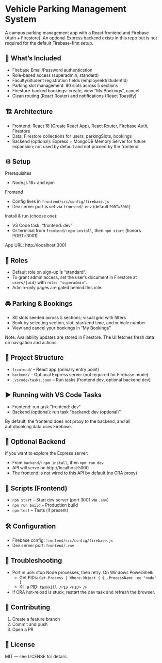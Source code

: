 # Vehicle Parking Management System

A campus parking management app with a React frontend and Firebase (Auth + Firestore). An optional Express backend exists in this repo but is not required for the default Firebase-first setup.

## 🚀 What’s Included

- Firebase Email/Password authentication
- Role-based access (superadmin, standard)
- Faculty/Student registration fields (employeeId/studentId)
- Parking slot management: 80 slots across 5 sections
- Firestore-backed bookings: create, view “My Bookings”, cancel
- Clean routing (React Router) and notifications (React Toastify)

## 🏗️ Architecture

- Frontend: React 18 (Create React App), React Router, Firebase Auth, Firestore
- Data: Firestore collections for users, parkingSlots, bookings
- Backend (optional): Express + MongoDB Memory Server for future expansion; not used by default and not proxied by the frontend

## ⚙️ Setup

Prerequisites
- Node.js 16+ and npm

Frontend
- Config lives in `frontend/src/config/firebase.js`
- Dev server port is set via `frontend/.env` (default `PORT=3001`)

Install & run (choose one):
- VS Code task: “frontend: dev”
- Or terminal from `frontend/`: `npm install`, then `npm start` (honors PORT=3001)

App URL: http://localhost:3001

## 🔐 Roles

- Default role on sign-up is “standard”.
- To grant admin access, set the user’s document in Firestore at `users/{uid}` with `role: "superadmin"`.
- Admin-only pages are gated behind this role.

## 🚘 Parking & Bookings

- 80 slots seeded across 5 sections; visual grid with filters
- Book by selecting section, slot, start/end time, and vehicle number
- View and cancel your bookings in “My Bookings”

Note: Availability updates are stored in Firestore. The UI fetches fresh data on navigation and actions.

## 🧭 Project Structure

- `frontend/` – React app (primary entry point)
- `backend/` – Optional Express server (not required for Firebase mode)
- `.vscode/tasks.json` – Run tasks (frontend dev, optional backend dev)

## ▶️ Running with VS Code Tasks

- Frontend: run task “frontend: dev”
- Backend (optional): run task “backend: dev (optional)”

By default, the frontend does not proxy to the backend, and all auth/booking data uses Firebase.

## 🧩 Optional Backend

If you want to explore the Express server:
- From `backend/`: `npm install`, then `npm run dev`
- API will serve on http://localhost:5000
- The frontend is not wired to this API by default (no CRA proxy)

## 🔧 Scripts (Frontend)

- `npm start` – Start dev server (port 3001 via `.env`)
- `npm run build` – Production build
- `npm test` – Tests (if present)

## 🛠️ Configuration

- Firebase config: `frontend/src/config/firebase.js`
- Dev server port: `frontend/.env`

## 🧯 Troubleshooting

- Port in use: stop Node processes, then retry. On Windows PowerShell:
	- Get PIDs: `Get-Process | Where-Object { $_.ProcessName -eq "node" }`
	- Kill a PID: `taskkill /PID <PID> /F`
- If CRA hot-reload is stuck, restart the dev task and refresh the browser.

## 🤝 Contributing

1. Create a feature branch
2. Commit and push
3. Open a PR

## 📄 License

MIT — see LICENSE for details.
